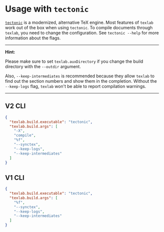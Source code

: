 # Usage with `tectonic`

[`tectonic`](https://tectonic-typesetting.github.io/) is a modernized, alternative TeX engine.
Most features of `texlab` work out of the box when using `tectonic`.
To compile documents through `texlab`, you need to change the configuration.
See `tectonic --help` for more information about the flags.

---

**Hint:**

Please make sure to set `texlab.auxDirectory` if you change the build directory with the `--outdir` argument.

Also, `--keep-intermediates` is recommended because they allow `texlab`
to find out the section numbers and show them in the completion.
Without the `--keep-logs` flag, `texlab` won't be able to report compilation warnings.

---

## V2 CLI

```json
{
  "texlab.build.executable": "tectonic",
  "texlab.build.args": [
    "-X",
    "compile",
    "%f",
    "--synctex",
    "--keep-logs",
    "--keep-intermediates"
  ]
}
```

## V1 CLI

```json
{
  "texlab.build.executable": "tectonic",
  "texlab.build.args": [
    "%f",
    "--synctex",
    "--keep-logs",
    "--keep-intermediates"
  ]
}
```

